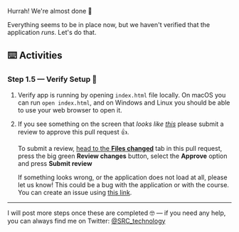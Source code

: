 Hurrah! We're almost done 🙌

Everything seems to be in place now, but we haven't verified that the application _runs_. Let's do that.

## :keyboard: Activities

### Step 1.5 — Verify Setup 🔎

1. Verify app is running by opening `index.html` file locally. On macOS you can run `open index.html`, and on Windows and Linux you should be able to use your web browser to open it.

2. If you see something on the screen that _looks like [this](https://src-technology.github.io/lab-result.bootstrap-reason-react-app/)_ please submit a review to approve this pull request 👍. 

   To submit a review, [head to the **Files changed**](2/files) tab in this pull request, press the big green **Review changes** button, select the **Approve** option and press **Submit review**

   If something looks wrong, or the application does not load at all, please let us know! This could be a bug with the application
   or with the course. You can create an issue using [this link](https://github.com/SRC-technology/lab.intro-to-reason/issues/new?title=%5BSetup%2F1.5%5D%20Something%20went%20wrong&labels=bug&body=Please%20describe%20what%20issue%20you%20are%20having%20with%20this%20step,%20including%20the%20versions%20of%20VSCode,%20the%20Reason%20extension,%20Node,%20and%20feel%20free%20to%20include%20any%20screenshots%20and%20stacktraces%20you%20think%20could%20be%20useful).

----

I will post more steps once these are completed 🤓 — if you need any help, you can always find me on Twitter: [@SRC_technology](https://twitter.com/SRC_technology)
